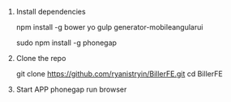 1) Install dependencies

    npm install -g bower yo gulp generator-mobileangularui

    sudo npm install -g phonegap


2) Clone the repo

    git clone https://github.com/ryanistryin/BillerFE.git
    cd  BillerFE

3) Start APP
    phonegap run browser

